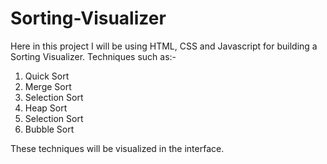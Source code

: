 # Sorting-Visualizer
Here in this project I will be using HTML, CSS and Javascript for building a Sorting Visualizer.
Techniques such as:-
1. Quick Sort
2. Merge Sort
3. Selection Sort
4. Heap Sort
5. Selection Sort
6. Bubble Sort

   
These techniques will be visualized in the interface.
